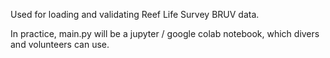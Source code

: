 Used for loading and validating Reef Life Survey BRUV data.

In practice, main.py will be a jupyter / google colab notebook, which divers and volunteers can use.
